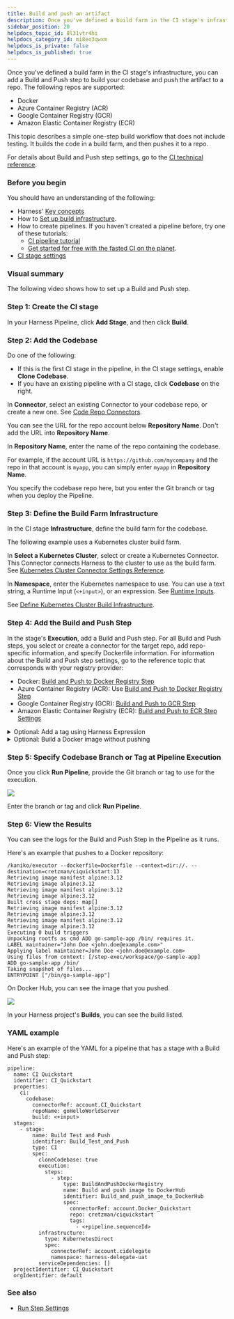 ```yaml
---
title: Build and push an artifact
description: Once you've defined a build farm in the CI stage's infrastructure, you can add a Build and Push step to build your codebase and push the artifact to a repo.
sidebar_position: 20
helpdocs_topic_id: 8l31vtr4hi
helpdocs_category_id: mi8eo3qwxm
helpdocs_is_private: false
helpdocs_is_published: true
---
```


Once you've defined a build farm in the CI stage's infrastructure, you can add a Build and Push step to build your codebase and push the artifact to a repo. The following repos are supported:

* Docker
* Azure Container Registry (ACR)
* Google Container Registry (GCR)
* Amazon Elastic Container Registry (ECR)

This topic describes a simple one-step build workflow that does not include testing. It builds the code in a build farm, and then pushes it to a repo.

For details about Build and Push step settings, go to the [CI technical reference](/docs/category/ci-technical-reference).

### Before you begin

You should have an understanding of the following:

* Harness' [Key concepts](../../../getting-started/learn-harness-key-concepts.md)
* How to [Set up build infrastructure](/docs/category/set-up-build-infrastructure).
* How to create pipelines. If you haven't created a pipeline before, try one of these tutorials:
  * [CI pipeline tutorial](../../ci-quickstarts/ci-pipeline-quickstart.md)
  * [Get started for free with the fasted CI on the planet](https://developer.harness.io/tutorials/build-code/fastest-ci).
* [CI stage settings](../../ci-technical-reference/ci-stage-settings.md)

### Visual summary

The following video shows how to set up a Build and Push step.

<!-- Video:
https://harness-1.wistia.com/medias/rpv5vwzpxz-->
<docvideo src="https://www.youtube.com/embed/v3A4kF1Upqo?feature=oembed" />


<!-- div class="hd--embed" data-provider="YouTube" data-thumbnail="https://i.ytimg.com/vi/v3A4kF1Upqo/hqdefault.jpg"><iframe width="200" height="150" src="https://www.youtube.com/embed/v3A4kF1Upqo?feature=oembed" frameborder="0" allow="accelerometer; autoplay; clipboard-write; encrypted-media; gyroscope; picture-in-picture" allowfullscreen=""></iframe></div -->

### Step 1: Create the CI stage

In your Harness Pipeline, click **Add Stage**, and then click **Build**.


### Step 2: Add the Codebase


Do one of the following:


* If this is the first CI stage in the pipeline, in the CI stage settings, enable **Clone Codebase**.
* If you have an existing pipeline with a CI stage, click **Codebase** on the right.


In **Connector**, select an existing Connector to your codebase repo, or create a new one. See [Code Repo Connectors](/docs/category/code-repo-connectors).


You can see the URL for the repo account below **Repository Name**. Don't add the URL into **Repository Name**.


In **Repository Name**, enter the name of the repo containing the codebase.


For example, if the account URL is `https://github.com/mycompany` and the repo in that account is `myapp`, you can simply enter `myapp` in **Repository Name**.


You specify the codebase repo here, but you enter the Git branch or tag when you deploy the Pipeline.


### Step 3: Define the Build Farm Infrastructure


In the CI stage **Infrastructure**, define the build farm for the codebase.


The following example uses a Kubernetes cluster build farm.


In **Select a Kubernetes Cluster**, select or create a Kubernetes Connector. This Connector connects Harness to the cluster to use as the build farm. See [Kubernetes Cluster Connector Settings Reference](../../../platform/7_Connectors/ref-cloud-providers/kubernetes-cluster-connector-settings-reference.md).


In **Namespace**, enter the Kubernetes namespace to use. You can use a text string, a Runtime Input (`<+input>`), or an expression. See [Runtime Inputs](../../../platform/20_References/runtime-inputs.md).


See [Define Kubernetes Cluster Build Infrastructure](../set-up-build-infrastructure/set-up-a-kubernetes-cluster-build-infrastructure.md).


### Step 4: Add the Build and Push Step


In the stage's **Execution**, add a Build and Push step. For all Build and Push steps, you select or create a connector for the target repo, add repo-specific information, and specify Dockerfile information. For information about the Build and Push step settings, go to the reference topic that corresponds with your registry provider:

* Docker: [Build and Push to Docker Registry Step](../../ci-technical-reference/build-and-push-to-docker-hub-step-settings.md)
* Azure Container Registry (ACR): Use [Build and Push to Docker Registry Step](../../ci-technical-reference/build-and-push-to-docker-hub-step-settings.md)
* Google Container Registry (GCR): [Build and Push to GCR Step](../../ci-technical-reference/build-and-push-to-gcr-step-settings.md)
* Amazon Elastic Container Registry (ECR): [Build and Push to ECR Step Settings](../../ci-technical-reference/build-and-push-to-ecr-step-settings.md)

<details>
<summary>Optional: Add a tag using Harness Expression</summary>

When you push the image to a repo, you tag the image so you can identify it later.

For example, in one stage you push the image, and, in a later stage, you use the image name and tag to pull it and run integration tests on it.

You can tag the image in any way, but a Harness expression can be very useful.

Here's an example:

![](./static/build-and-upload-an-artifact-10.png)

The `<+pipeline.sequenceId>` provides a variable tags you can use to reference this image in future stages by using syntax such as: `harnessdev/ciquickstart:<+pipeline.sequenceId>`.

If you have a [Background step](../../ci-technical-reference/background-step-settings.md) in a later stage in your pipeline, you can use the `<+pipeline.sequenceId>` variable to identify the image without needing a fixed value.

![](./static/build-and-upload-an-artifact-11.png)

The `<+pipeline.sequenceId>` is a built-in Harness variable that represents the **Build Id** number, for example `Build Id: 9`.

After the pipeline runs, you can see the Build Id:

![](./static/build-and-upload-an-artifact-15.png)

This Build Id tags the image you push in one stage of your Pipeline, and pulls the image in future stages of your pipeline.

You'll also see the Id as the tag on the image in your repo:

![](./static/build-and-upload-an-artifact-12.png)

</details>

<details>
<summary>Optional: Build a Docker image without pushing</summary>

Suppose you want to test the Dockerfile used in your Codebase and verify that the resulting image is correct, before you push it to your Docker repository. To enable this in your Pipeline, do the following.

1. In your CI Pipeline, go to the Build Stage that includes the Build and Push an Image to Docker Repository step that you want to customize.
2. In the Build Stage Overview, expand the Advanced pane.
3. Click Add Variable and enter the following:
	1. NAME = **PLUGIN\_NO\_PUSH**
	2. TYPE = **String**
	3. VALUE = **true**
4. Save and run the Pipeline.

</details>

### Step 5: Specify Codebase Branch or Tag at Pipeline Execution

Once you click **Run Pipeline**, provide the Git branch or tag to use for the execution.

![](./static/build-and-upload-an-artifact-13.png)

Enter the branch or tag and click **Run Pipeline**.

### Step 6: View the Results

You can see the logs for the Build and Push Step in the Pipeline as it runs.

Here's an example that pushes to a Docker repository:

```
/kaniko/executor --dockerfile=Dockerfile --context=dir://. --destination=cretzman/ciquickstart:13
Retrieving image manifest alpine:3.12
Retrieving image alpine:3.12
Retrieving image manifest alpine:3.12
Retrieving image alpine:3.12
Built cross stage deps: map[]
Retrieving image manifest alpine:3.12
Retrieving image alpine:3.12
Retrieving image manifest alpine:3.12
Retrieving image alpine:3.12
Executing 0 build triggers
Unpacking rootfs as cmd ADD go-sample-app /bin/ requires it.
LABEL maintainer="John Doe <john.doe@example.com>"
Applying label maintainer=John Doe <john.doe@example.com>
Using files from context: [/step-exec/workspace/go-sample-app]
ADD go-sample-app /bin/
Taking snapshot of files...
ENTRYPOINT ["/bin/go-sample-app"]
```

On Docker Hub, you can see the image that you pushed.

![](./static/build-and-upload-an-artifact-14.png)

In your Harness project's **Builds**, you can see the build listed.

### YAML example

Here's an example of the YAML for a pipeline that has a stage with a Build and Push step:

```
pipeline:
  name: CI Quickstart
  identifier: CI_Quickstart
  properties:
    ci:
      codebase:
        connectorRef: account.CI_Quickstart
        repoName: goHelloWorldServer
        build: <+input>
  stages:
    - stage:
        name: Build Test and Push
        identifier: Build_Test_and_Push
        type: CI
        spec:
          cloneCodebase: true
          execution:
            steps:
              - step:
                  type: BuildAndPushDockerRegistry
                  name: Build and push image to DockerHub
                  identifier: Build_and_push_image_to_DockerHub
                  spec:
                    connectorRef: account.Docker_Quickstart
                    repo: cretzman/ciquickstart
                    tags:
                      - <+pipeline.sequenceId>
          infrastructure:
            type: KubernetesDirect
            spec:
              connectorRef: account.cidelegate
              namespace: harness-delegate-uat
          serviceDependencies: []
  projectIdentifier: CI_Quickstart
  orgIdentifier: default

```


### See also

* [Run Step Settings](../../ci-technical-reference/run-step-settings.md)



